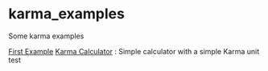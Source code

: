 # karma_examples
Some karma examples

[First Example](first.html)
[Karma Calculator](CalculatorKarma/) : Simple calculator with a simple Karma unit test
